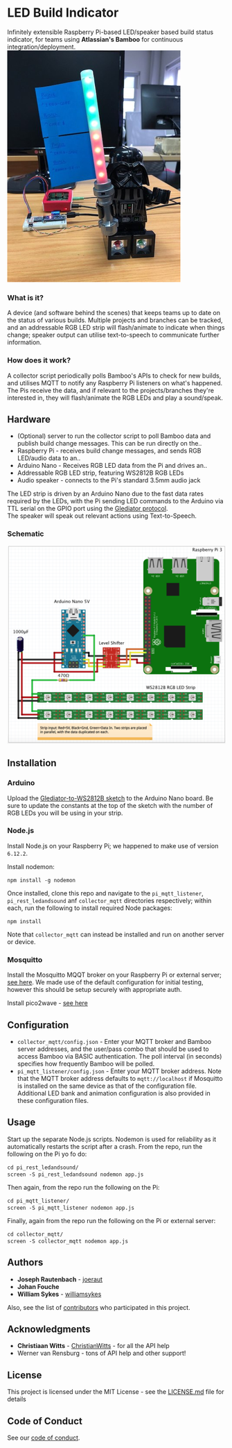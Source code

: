 # LED Build Indicator
Infinitely extensible Raspberry Pi-based LED/speaker based build status indicator, for teams using **Atlassian's Bamboo** for continuous integration/deployment.
[![](images/darth_small.jpg "Our build indicator")](images/darth.jpg)

### What is it?
A device (and software behind the scenes) that keeps teams up to date on the status of various builds.
Multiple projects and branches can be tracked, and an addressable RGB LED strip will flash/animate to indicate when things change; speaker output can utilise text-to-speech to communicate further information.

### How does it work?
A collector script periodically polls Bamboo's APIs to check for new builds, and utilises MQTT to notify any Raspberry Pi listeners on what's happened. The Pis receive the data, and if relevant to the projects/branches they're interested in, they will flash/animate the RGB LEDs and play a sound/speak.

## Hardware
* (Optional) server to run the collector script to poll Bamboo data and publish build change messages. This can be run directly on the..
* Raspberry Pi - receives build change messages, and sends RGB LED/audio data to an..
* Arduino Nano - Receives RGB LED data from the Pi and drives an..
* Addressable RGB LED strip, featuring WS2812B RGB LEDs
* Audio speaker - connects to the Pi's standard 3.5mm audio jack

The LED strip is driven by an Arduino Nano due to the fast data rates required by the LEDs, with the Pi sending LED commands to the Arduino via TTL serial on the GPIO port using the [Glediator protocol](https://metalab.at/wiki/Blinkenschild).  
The speaker will speak out relevant actions using Text-to-Speech.

### Schematic
![Hardware schematic](images/schematic.png "Hardware schematic")

## Installation

### Arduino
Upload the [Glediator-to-WS2812B sketch](arduino/) to the Arduino Nano board. Be sure to update the constants at the top of the sketch with the number of RGB LEDs you will be using in your strip.

### Node.js

Install Node.js on your Raspberry Pi; we happened to make use of version `6.12.2`.

Install nodemon:
```
npm install -g nodemon
```

Once installed, clone this repo and navigate to the `pi_mqtt_listener`, `pi_rest_ledandsound` anf `collector_mqtt` directories respectively; within each, run the following to install required Node packages:
```
npm install
```
Note that `collector_mqtt` can instead be installed and run on another server or device.

### Mosquitto

Install the Mosquitto MQQT broker on your Raspberry Pi or external server; [see here](https://learn.adafruit.com/diy-esp8266-home-security-with-lua-and-mqtt/configuring-mqtt-on-the-raspberry-pi).
We made use of the default configuration for initial testing, however this should be setup securely with appropriate auth.

Install pico2wave - [see here](https://elinux.org/RPi_Text_to_Speech_(Speech_Synthesis))

## Configuration

* `collector_mqtt/config.json` - Enter your MQTT broker and Bamboo server addresses, and the user/pass combo that should be used to access Bamboo via BASIC authentication. The poll interval (in seconds) specifies how frequently Bamboo will be polled.
* `pi_mqtt_listener/config.json` - Enter your MQTT broker address.
Note that the MQTT broker address defaults to `mqtt://localhost` if Mosquitto is installed on the same device as that of the configuration file.
Additional LED bank and animation configuration is also provided in these configuration files.

## Usage

Start up the separate Node.js scripts. Nodemon is used for reliability as it automatically restarts the script after a crash.
From the repo, run the following on the Pi yo fo do:
```
cd pi_rest_ledandsound/
screen -S pi_rest_ledandsound nodemon app.js
```
Then again, from the repo run the following on the Pi:
```
cd pi_mqtt_listener/
screen -S pi_mqtt_listener nodemon app.js
```
Finally, again from the repo run the following on the Pi or external server:
```
cd collector_mqtt/
screen -S collector_mqtt nodemon app.js
```

## Authors

* **Joseph Rautenbach** - [joeraut](https://github.com/joeraut)
* **Johan Fouche**
* **William Sykes** - [williamsykes](https://github.com/williamsykes)

Also, see the list of [contributors](https://github.com/ImpactInc/build-indicator/graphs/contributors) who participated in this project.

## Acknowledgments

* **Christiaan Witts** - [ChristianWitts](https://github.com/ChristianWitts) - for all the API help
* Werner van Rensburg - tons of API help and other support!

## License

This project is licensed under the MIT License - see the [LICENSE.md](LICENSE.md) file for details

## Code of Conduct

See our [code of conduct](CODE_OF_CONDUCT.md).
